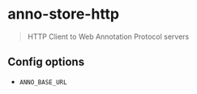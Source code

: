 # anno-store-http

> HTTP Client to Web Annotation Protocol servers

## Config options

* `ANNO_BASE_URL`
